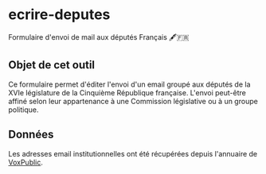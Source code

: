 # ecrire-deputes
Formulaire d'envoi de mail aux députés Français 🖋️🇫🇷

## Objet de cet outil
Ce formulaire permet d'éditer l'envoi d'un email groupé aux députés de la XVIe législature de la Cinquième République française. L'envoi peut-être affiné selon leur appartenance à une Commission législative ou à un groupe politique.

## Données
Les adresses email institutionnelles ont été récupérées depuis l'annuaire de [VoxPublic](https://www.voxpublic.org/spip.php?page=annuaire&cat=deputes).

